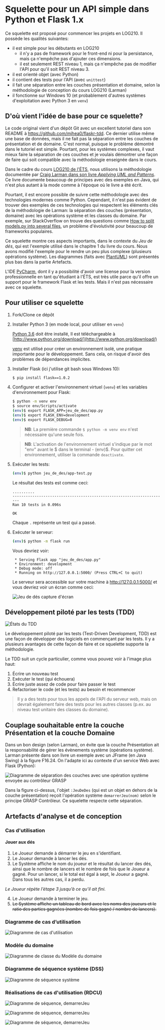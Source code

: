 # Squelette pour un API simple dans Python et Flask 1.x

Ce squelette est proposé pour commencer les projets en LOG210. Il possède les qualités suivantes:

- il est simple pour les débutants en LOG210 
  - il n'y a pas de framework pour le front-end ni pour la persistance, mais ça n'empêche pas d'ajouter ces dimensions.
  - il est seulement REST niveau 1, mais ça n'empêche pas de modifier l'API pour qu'il soit REST niveau 3.
- il est orienté objet (avec Python)
- il contient des tests pour l'API (avec `unittest`)
- il fait une séparation entre les couches présentation et domaine, selon la méthodologie de conception du cours LOG210 (Larman)
- il fonctionne sur Windows 10 (et probablement d'autres systèmes d'exploitation avec Python 3 en `venv`)  

## D'où vient l'idée de base pour ce squelette?

Le code original vient d'un dépôt Git avec un excellent tutoriel dans son README à https://github.com/mjhea0/flaskr-tdd. Ce dernier utilise même une base de données, mais il ne fait pas la
séparation entre les couches de présentation et de domaine. C'est normal, puisque le problème démontré dans le tutoriel est simple. Pourtant, pour les systèmes complexes,
il vaut mieux faire la séparation de ces couches et je voulais démontrer une façon de faire qui soit compatible avec la méthodologie enseignée dans le cours.

Dans le cadre du cours [LOG210 de l'ÉTS](https://www.etsmtl.ca/Programmes-Etudes/1er-cycle/Fiche-de-cours?Sigle=log210), nous utilisons la méthodologie documentée par [Craig Larman dans son livre *Applying UML and Patterns*](http://www.craiglarman.com/wiki/index.php?title=Book_Applying_UML_and_Patterns). Ce livre documente beaucoup de principes avec des exemples en Java, qui n'est plus autant à la mode comme à l'époque où le livre a été écrit.

Pourtant, il est encore possible de suivre cette méthodologie avec des technologies modernes comme Python. Cependant, il n'est pas évident de trouver des exemples de ces technologies qui respectent les éléments clés de la méthodologie de Larman: la séparation des couches (présentation, domaine) avec les opérations système et les classes du domaine. Par exemple, sur StackOverflow on trouve des questions comme [How to split models.py into several files](https://stackoverflow.com/q/6336664/1168342), un problème d'évolutivité pour beaucoup de frameworks populaires.

Ce squelette montre ces aspects importants, dans le contexte du *Jeu de dés*, qui est l'exemple utilisé dans le chapitre 1 du livre du cours. Nous avons modifié l'exemple pour le rendre un peu plus complexe (plusieurs opérations système). Les diagrammes (faits avec [PlantUML](https://stackoverflow.com/questions/32203610/how-to-integrate-uml-diagrams-into-gitlab-or-github)) sont présentés plus bas dans la partie Artefacts.

L'IDE [PyCharm](https://www.jetbrains.com/pycharm/), dont il y a possibilité d'avoir une license pour la version professionnelle en tant qu'étudiant à l'ÉTS, est très utile parce qu'il offre un support pour le framework Flask et les tests. Mais il n'est pas nécessaire avec ce squelette.

## Pour utiliser ce squelette

1. Fork/Clone ce dépôt
2. Installer Python 3 (en mode local, pour utiliser en `venv`)

    [Python 3.6](https://www.python.org/downloads/release/python-360/) doit être installé, Il est téléchargeable à [http://www.python.org/download/](http://www.python.org/download/)

    [venv](https://docs.python.org/3/library/venv.html) est utilisé pour créer un environnement isolé, une pratique importante pour le développement. Sans cela, on risque d'avoir des problèmes de dépendances implicites.

3. Installer Flask (ici j'utilise git bash sous Windows 10):

    ```bash
    $ pip install flask==1.0.2
    ```

4. Configurer et activer l'environnement virtuel (`venv`) et les variables d'environnement pour Flask:

    ```bash
    $ python -m venv env
    $ source env/Scripts/activate
    (env)$ export FLASK_APP=jeu_de_des/app.py
    (env)$ export FLASK_ENV=development
    (env)$ export FLASK_DEBUG=0
    ```

    > **NB**: La première commande `$ python -m venv env` n'est nécessaire qu'une seule fois. 

    > **NB**: L'activation de l'environnement virtuel s'indique par le mot "env" avant le $ dans le terminal - (env)$. Pour quitter cet environnement, utiliser la commande `deactivate`.

1. Exécuter les tests:
    ```bash
    (env)$ python jeu_de_des/app-test.py
    ```

    Le résultat des tests est comme ceci:
    ```
    ..........
    ----------------------------------------------------------------------
    Ran 10 tests in 0.096s

    OK
    ```

    Chaque `.` représente un test qui a passé.    

6. Exécuter le serveur:
    ```bash
    (env)$ python -m flask run
    ```

    Vous devriez voir:
    ```
     * Serving Flask app "jeu_de_des/app.py"
     * Environment: development
     * Debug mode: off
     * Running on http://127.0.0.1:5000/ (Press CTRL+C to quit)
    ```

    Le serveur sera accessible sur votre machine à http://127.0.0.1:5000/ et vous devriez voir un écran comme ceci:

    ![Jeu de dés capture d'écran](https://github.com/profcfuhrmanets/log210-jeu-de-des-python-flask/raw/master/docs/Jeu_de_d%C3%A9s_index.png?s=50)

## Développement piloté par les tests (TDD)

![États du TDD](http://www.plantuml.com/plantuml/proxy?src=https://raw.githubusercontent.com/profcfuhrmanets/log210-jeu-de-des-python-flask/master/docs/tdd.puml)

Le développement piloté par les tests (Test-Driven Development, TDD) est une façon de développer des logiciels en commençant par les tests. Il y a plusieurs avantages de cette façon de faire et ce squelette supporte la méthodologie.

Le TDD suit un cycle particulier, comme vous pouvez voir à l'image plus haut:

1. Écrire un nouveau test
2. Exécuter le test (qui échouera)
3. Écrire juste assez de code pour faire passer le test
4. Refactoriser le code (et les tests) au besoin et recommencer

> Il y a des tests pour tous les appels de l'API du serveur web, mais on devrait
également faire des tests pour les autres classes (p.ex. au niveau test unitaire 
des classes du domaine).

## Couplage souhaitable entre la couche Présentation et la couche Domaine

Dans un bon design (selon Larman), on évite que la couche Présentation ait la responsabilité de gérer les évènements système (opérations système). Larman présente dans son livre un exemple avec un JFrame (en Java Swing) à la figure F16.24. On l'adapte ici au contexte d'un service Web avec Flask (Python):

![Diagramme de séparation des couches avec une opération système envoyée au contrôleur GRASP](http://www.plantuml.com/plantuml/proxy?fmt=svg&src=https://raw.githubusercontent.com/profcfuhrmanets/log210-jeu-de-des-python-flask/master/docs/figure-f16.24-web-flask.puml?cacheinc=1)

Dans la figure ci-dessus, l'objet `:JeuDeDes` (qui est un objet en dehors de la couche présentation) reçoit l'opération système `demarrerJeu(nom)` selon le principe GRASP Contrôleur. Ce squelette respecte cette séparation.

## Artefacts d'analyse et de conception

### Cas d'utilisation

#### Jouer aux dés

1. Le Joueur demande à démarrer le jeu en s'identifiant. 
1. Le Joueur demande à lancer les dés. 
1. Le Système affiche le nom du joueur et le résultat du lancer des dés, ainsi que le nombre de lancers et le nombre de fois que le Joueur a gagné. Pour un lancer, si le total est égal à sept, le Joueur a gagné. Dans tous les autres cas, il a perdu. 

*Le Joueur répète l’étape 3 jusqu’à ce qu’il ait fini.*

4. Le Joueur demande à terminer le jeu.
1. ~~Le Système affiche un tableau de bord avec les noms des joueurs et le ratio des parties gagnées (nombre de fois gagné / nombre de lancers).~~

### Diagramme de cas d’utilisation

![Diagramme de cas d'utilisation](http://www.plantuml.com/plantuml/proxy?fmt=svg&src=https://raw.githubusercontent.com/profcfuhrmanets/log210-jeu-de-des-node-express-ts/master/docs/dcu.puml?cacheinc=5)

### Modèle du domaine

![Diagramme de classe du Modèle du domaine](http://www.plantuml.com/plantuml/proxy?fmt=svg&src=https://raw.githubusercontent.com/profcfuhrmanets/log210-jeu-de-des-node-express-ts/master/docs/mdd.puml?cacheinc=5)

### Diagramme de séquence système (DSS)

![Diagramme de séquence système](http://www.plantuml.com/plantuml/proxy?fmt=svg&src=https://raw.githubusercontent.com/profcfuhrmanets/log210-jeu-de-des-node-express-ts/master/docs/dss-jouer.puml?cacheinc=5)

### Réalisations de cas d'utilisation (RDCU)

![Diagramme de séquence, demarrerJeu](http://www.plantuml.com/plantuml/proxy?fmt=svg&src=https://raw.githubusercontent.com/profcfuhrmanets/log210-jeu-de-des-node-express-ts/master/docs/rdcu-demarrerJeu.puml?cacheinc=5)

![Diagramme de séquence, demarrerJeu](http://www.plantuml.com/plantuml/proxy?fmt=svg&src=https://raw.githubusercontent.com/profcfuhrmanets/log210-jeu-de-des-node-express-ts/master/docs/rdcu-jouer.puml?cacheinc=5)

![Diagramme de séquence, demarrerJeu](http://www.plantuml.com/plantuml/proxy?fmt=svg&src=https://raw.githubusercontent.com/profcfuhrmanets/log210-jeu-de-des-node-express-ts/master/docs/rdcu-terminerJeu.puml?cacheinc=5)
